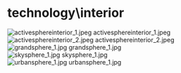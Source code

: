 <h1>technology\interior</h1>
<div class="container text-center">
<div class="row">
<div class="col col-lg-2 col-6">
<img src="https://media.evkx.net/multimedia/technology/interior/activesphereinterior_1_xst.jpeg" class="img-thumbnail" alt="activesphereinterior_1.jpeg">
activesphereinterior_1.jpeg
</div>
<div class="col col-lg-2 col-6">
<img src="https://media.evkx.net/multimedia/technology/interior/activesphereinterior_2_xst.jpeg" class="img-thumbnail" alt="activesphereinterior_2.jpeg">
activesphereinterior_2.jpeg
</div>
<div class="col col-lg-2 col-6">
<img src="https://media.evkx.net/multimedia/technology/interior/grandsphere_1_xst.jpg" class="img-thumbnail" alt="grandsphere_1.jpg">
grandsphere_1.jpg
</div>
<div class="col col-lg-2 col-6">
<img src="https://media.evkx.net/multimedia/technology/interior/skysphere_1_xst.jpg" class="img-thumbnail" alt="skysphere_1.jpg">
skysphere_1.jpg
</div>
<div class="col col-lg-2 col-6">
<img src="https://media.evkx.net/multimedia/technology/interior/urbansphere_1_xst.jpg" class="img-thumbnail" alt="urbansphere_1.jpg">
urbansphere_1.jpg
</div>
</div>
</div>
